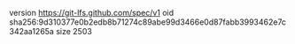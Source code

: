 version https://git-lfs.github.com/spec/v1
oid sha256:9d310377e0b2edb8b71274c89abe99d3466e0d87fabb3993462e7c342aa1265a
size 2503
